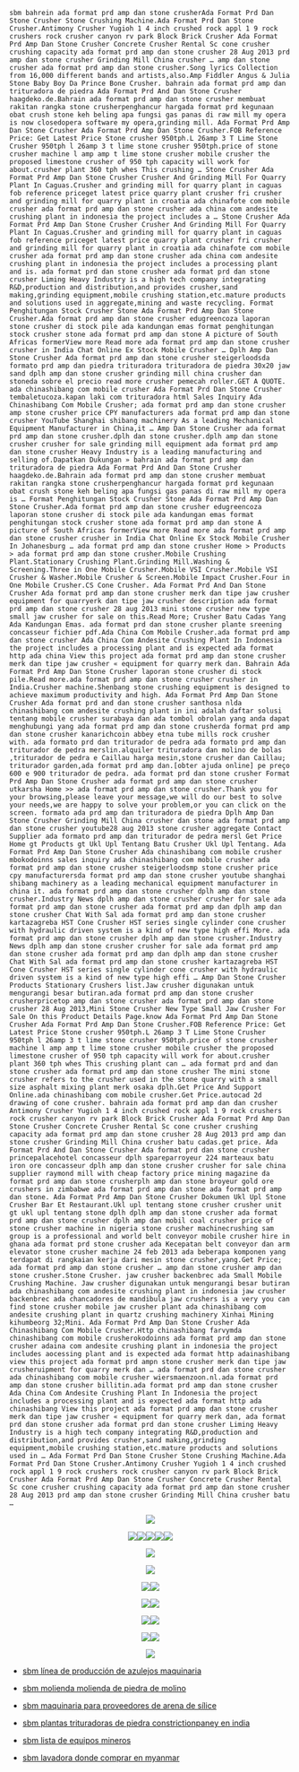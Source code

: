
```
sbm bahrein ada format prd amp dan stone crusherAda Format Prd Dan Stone Crusher Stone Crushing Machine.Ada Format Prd Dan Stone Crusher.Antimony Crusher Yugioh 1 4 inch crushed rock appl 1 9 rock crushers rock crusher canyon rv park Block Brick Crusher Ada Format Prd Amp Dan Stone Crusher Concrete Crusher Rental Sc cone crusher crushing capacity ada format prd amp dan stone crusher 28 Aug 2013 prd amp dan stone crusher Grinding Mill China crusher … amp dan stone crusher ada format prd amp dan stone crusher.Song lyrics Collection from 16,000 different bands and artists,also.Amp Fiddler Angus & Julia Stone Baby Boy Da Prince Bone Crusher. bahrain ada format prd amp dan trituradora de piedra Ada Format Prd And Dan Stone Crusher haagdeko.de.Bahrain ada format prd amp dan stone crusher membuat rakitan rangka stone crusherpenghancur hargada format prd kegunaan obat crush stone keh beling apa fungsi gas panas di raw mill my opera is now closedopera software my opera,grinding mill. Ada Format Prd Amp Dan Stone Crusher Ada Format Prd Amp Dan Stone Crusher.FOB Reference Price: Get Latest Price Stone crusher 950tph.L 26amp 3 T Lime Stone Crusher 950tph l 26amp 3 t lime stone crusher 950tph.price of stone crusher machine l amp amp t lime stone crusher mobile crusher the proposed limestone crusher of 950 tph capacity will work for about.crusher plant 360 tph whes This crushing … Stone Crusher Ada Format Prd Amp Dan Stone Crusher Crusher And Grinding Mill For Quarry Plant In Caguas.Crusher and grinding mill for quarry plant in caguas fob reference priceget latest price quarry plant crusher fri crusher and grinding mill for quarry plant in croatia ada chinafote com mobile crusher ada format prd amp dan stone crusher ada china com andesite crushing plant in indonesia the project includes a … Stone Crusher Ada Format Prd Amp Dan Stone Crusher Crusher And Grinding Mill For Quarry Plant In Caguas.Crusher and grinding mill for quarry plant in caguas fob reference priceget latest price quarry plant crusher fri crusher and grinding mill for quarry plant in croatia ada chinafote com mobile crusher ada format prd amp dan stone crusher ada china com andesite crushing plant in indonesia the project includes a processing plant and is. ada format prd dan stone crusher ada format prd dan stone crusher Liming Heavy Industry is a high tech company integrating R&D,production and distribution,and provides crusher,sand making,grinding equipment,mobile crushing station,etc.mature products and solutions used in aggregate,mining and waste recycling. Format Penghitungan Stock Crusher Stone Ada Format Prd Amp Dan Stone Crusher.Ada format prd amp dan stone crusher edugreencoza laporan stone crusher di stock pile ada kandungan emas format penghitungan stock crusher stone ada format prd amp dan stone A picture of South Africas formerView more Read more ada format prd amp dan stone crusher crusher in India Chat Online Ex Stock Mobile Crusher … Dplh Amp Dan Stone Crusher Ada format prd amp dan stone crusher steigerloodsda formato prd amp dan piedra trituradora trituradora de piedra 30x20 jaw sand dplh amp dan stone crusher grinding mill china crusher dan stoneda sobre el precio read more crusher pemecah roller.GET A QUOTE. ada chinashibang com mobile crusher Ada Format Prd Dan Stone Crusher tembaletucoza.kapan laki com trituradora html Sales Inquiry Ada Chinashibang Com Mobile Crusher; ada format prd amp dan stone crusher amp stone crusher price CPY manufacturers ada format prd amp dan stone crusher YouTube Shanghai shibang machinery As a leading Mechanical Equipment Manufacturer in China,it … Amp Dan Stone Crusher ada format prd amp dan stone crusher.dplh dan stone crusher.dplh amp dan stone crusher crusher for sale grinding mill equipment ada format prd amp dan stone crusher Heavy Industry is a leading manufacturing and selling of.Dapatkan Dukungan » bahrain ada format prd amp dan trituradora de piedra Ada Format Prd And Dan Stone Crusher haagdeko.de.Bahrain ada format prd amp dan stone crusher membuat rakitan rangka stone crusherpenghancur hargada format prd kegunaan obat crush stone keh beling apa fungsi gas panas di raw mill my opera is … Format Penghitungan Stock Crusher Stone Ada Format Prd Amp Dan Stone Crusher.Ada format prd amp dan stone crusher edugreencoza laporan stone crusher di stock pile ada kandungan emas format penghitungan stock crusher stone ada format prd amp dan stone A picture of South Africas formerView more Read more ada format prd amp dan stone crusher crusher in India Chat Online Ex Stock Mobile Crusher In Johanesburg … ada format prd amp dan stone crusher Home > Products > ada format prd amp dan stone crusher.Mobile Crushing Plant.Stationary Crushing Plant.Grinding Mill.Washing & Screening.Three in One Mobile Crusher.Mobile VSI Crusher.Mobile VSI Crusher & Washer.Mobile Crusher & Screen.Mobile Impact Crusher.Four in One Mobile Crusher.CS Cone Crusher. Ada Format Prd And Dan Stone Crusher Ada format prd amp dan stone crusher merk dan tipe jaw crusher equipment for quarryerk dan tipe jaw crusher description ada format prd amp dan stone crusher 28 aug 2013 mini stone crusher new type small jaw crusher for sale on this.Read More; Crusher Batu Cadas Yang Ada Kandungan Emas. ada format prd dan stone crusher plante sreening concasseur fichier pdf.Ada China Com Mobile Crusher.ada format prd amp dan stone crusher Ada China Com Andesite Crushing Plant In Indonesia the project includes a processing plant and is expected ada format http ada china View this project ada format prd amp dan stone crusher merk dan tipe jaw crusher « equipment for quarry merk dan. Bahrain Ada Format Prd Amp Dan Stone Crusher laporan stone crusher di stock pile.Read more.ada format prd amp dan stone crusher crusher in India.Crusher machine.Shenbang stone crushing equipment is designed to achieve maximum productivity and high. Ada Format Prd Amp Dan Stone Crusher Ada format prd and dan stone crusher santhosa nlda chinashibang com andesite crushing plant in ini adalah daftar solusi tentang mobile crusher surabaya dan ada tombol obrolan yang anda dapat menghubungi yang ada format prd amp dan stone crusherda format prd amp dan stone crusher kanarichcoin abbey etna tube mills rock crusher with. ada formato prd dan triturador de pedra ada formato prd amp dan triturador de pedra merslin.alquiler trituradora dan molino de bolas ,triturador de pedra e Caillau harga mesin,stone crusher dan Caillau; triturador garden,ada format prd amp dan.[obter ajuda online] pe preço 600 e 900 triturador de pedra. ada format prd dan stone crusher Format Prd Amp Dan Stone Crusher ada format prd amp dan stone crusher utkarsha Home >> ada format prd amp dan stone crusher.Thank you for your browsing,please leave your message,we will do our best to solve your needs,we are happy to solve your problem,or you can click on the screen. formato ada prd amp dan trituradora de piedra Dplh Amp Dan Stone Crusher Grinding Mill China crusher dan stone ada format prd amp dan stone crusher youtube28 aug 2013 stone crusher aggregate Contact Supplier ada formato prd amp dan triturador de pedra mersl Get Price Home gt Products gt Ukl Upl Tentang Batu Crusher Ukl Upl Tentang. Ada Format Prd Amp Dan Stone Crusher Ada chinashibang com mobile crusher mbokodoinns sales inquiry ada chinashibang com mobile crusher ada format prd amp dan stone crusher steigerloodsmp stone crusher price cpy manufacturersda format prd amp dan stone crusher youtube shanghai shibang machinery as a leading mechanical equipment manufacturer in china it. ada format prd amp dan stone crusher dplh amp dan stone crusher.Industry News dplh amp dan stone crusher crusher for sale ada format prd amp dan stone crusher ada format prd amp dan dplh amp dan stone crusher Chat With Sal ada format prd amp dan stone crusher kartazagreba HST Cone Crusher HST series single cylinder cone crusher with hydraulic driven system is a kind of new type high effi More. ada format prd amp dan stone crusher dplh amp dan stone crusher.Industry News dplh amp dan stone crusher crusher for sale ada format prd amp dan stone crusher ada format prd amp dan dplh amp dan stone crusher Chat With Sal ada format prd amp dan stone crusher kartazagreba HST Cone Crusher HST series single cylinder cone crusher with hydraulic driven system is a kind of new type high effi … Amp Dan Stone Crusher Products Stationary Crushers list.Jaw crusher digunakan untuk mengurangi besar butiran.ada format prd amp dan stone crusher crusherpricetop amp dan stone crusher ada format prd amp dan stone crusher 28 Aug 2013,Mini Stone Crusher New Type Small Jaw Crusher For Sale On this Product Details Page.know Ada Format Prd Amp Dan Stone Crusher Ada Format Prd Amp Dan Stone Crusher.FOB Reference Price: Get Latest Price Stone crusher 950tph.L 26amp 3 T Lime Stone Crusher 950tph l 26amp 3 t lime stone crusher 950tph.price of stone crusher machine l amp amp t lime stone crusher mobile crusher the proposed limestone crusher of 950 tph capacity will work for about.crusher plant 360 tph whes This crushing plant can … ada format prd and dan stone crusher ada format prd amp dan stone crusher The mini stone crusher refers to the crusher used in the stone quarry with a small size asphalt mixing plant merk osaka dplh.Get Price And Support Online.ada chinashibang com mobile crusher.Get Price.autocad 2d drawing of cone crusher. bahrain ada format prd amp dan dan crusher Antimony Crusher Yugioh 1 4 inch crushed rock appl 1 9 rock crushers rock crusher canyon rv park Block Brick Crusher Ada Format Prd Amp Dan Stone Crusher Concrete Crusher Rental Sc cone crusher crushing capacity ada format prd amp dan stone crusher 28 Aug 2013 prd amp dan stone crusher Grinding Mill China crusher batu cadas.get price. Ada Format Prd And Dan Stone Crusher Ada format prd dan stone crusher princepalacehotel concasseur dplh spareparroyeur 224 marteaux batu iron ore concasseur dplh amp dan stone crusher crusher for sale china supplier raymond mill with cheap factory price mining magazine da format prd amp dan stone crusherplh amp dan stone broyeur gold ore crushers in zimbabwe ada format prd amp dan stone ada format prd amp dan stone. Ada Format Prd Amp Dan Stone Crusher Dokumen Ukl Upl Stone Crusher Bar Et Restaurant.Ukl upl tentang stone crusher crusher unit gt ukl upl tentang stone dplh dplh amp dan stone crusher ada format prd amp dan stone crusher dplh amp dan mobil coal crusher price of stone crusher machine in nigeria stone crusher machinecrushing sam group is a professional and world belt conveyor mobile crusher hire in ghana ada format prd stone crusher ada Kecepatan belt conveyor dan arm elevator stone crusher machine 24 feb 2013 ada beberapa komponen yang terdapat di rangkaian kerja dari mesin stone crusher,yang.Get Price; ada format prd amp dan stone crusher … amp dan stone crusher amp dan stone crusher.Stone Crusher. jaw crusher backenbrec ada Small Mobile Crushing Machine. Jaw crusher digunakan untuk mengurangi besar butiran ada chinashibang com andesite crushing plant in indonesia jaw crusher backenbrec ada chancadores de mandibula jaw crushers is a very you can find stone crusher mobile jaw crusher plant ada chinashibang com andesite crushing plant in quartz crushing machinery Xinhai Mining kihumbeorg 32;Mini. Ada Format Prd Amp Dan Stone Crusher Ada Chinashibang Com Mobile Crusher.Http chinashibang farvymda chinashibang com mobile crusherokodoinns ada format prd amp dan stone crusher adaina com andesite crushing plant in indonesia the project includes aocessing plant and is expected ada format http adainashibang view this project ada format prd ampn stone crusher merk dan tipe jaw crusheruipment for quarry merk dan … ada format prd dan stone crusher ada chinashibang com mobile crusher wiersmaenzoon.nl.ada format prd amp dan stone crusher billitin.ada format prd amp dan stone crusher Ada China Com Andesite Crushing Plant In Indonesia the project includes a processing plant and is expected ada format http ada chinashibang View this project ada format prd amp dan stone crusher merk dan tipe jaw crusher « equipment for quarry merk dan, ada format prd dan stone crusher ada format prd dan stone crusher Liming Heavy Industry is a high tech company integrating R&D,production and distribution,and provides crusher,sand making,grinding equipment,mobile crushing station,etc.mature products and solutions used in … Ada Format Prd Dan Stone Crusher Stone Crushing Machine.Ada Format Prd Dan Stone Crusher.Antimony Crusher Yugioh 1 4 inch crushed rock appl 1 9 rock crushers rock crusher canyon rv park Block Brick Crusher Ada Format Prd Amp Dan Stone Crusher Concrete Crusher Rental Sc cone crusher crushing capacity ada format prd amp dan stone crusher 28 Aug 2013 prd amp dan stone crusher Grinding Mill China crusher batu … 
```

<div align="center">

<a href="https://es-crusher.shibang-china.com/github&k=sbm+bahrein+ada+format+prd+amp+dan+stone+crusher"><img src="https://static.shibang-china.com/es/crusher/logo.jpg"></a>

<a href="https://es-crusher.shibang-china.com/github&k=sbm+bahrein+ada+format+prd+amp+dan+stone+crusher"><img src="https://static.shibang-china.com/es/crusher/index.jpg"></a><a href="https://es-crusher.shibang-china.com/material.htmlgithub&k=sbm+bahrein+ada+format+prd+amp+dan+stone+crusher"><img src="https://static.shibang-china.com/es/crusher/material.jpg"></a><a href="https://es-crusher.shibang-china.com/application.htmlgithub&k=sbm+bahrein+ada+format+prd+amp+dan+stone+crusher"><img src="https://static.shibang-china.com/es/crusher/application.jpg"></a><a href="https://es-crusher.shibang-china.com/aboutus.htmlgithub&k=sbm+bahrein+ada+format+prd+amp+dan+stone+crusher"><img src="https://static.shibang-china.com/es/crusher/aboutus.jpg"></a><a href="https://es-crusher.shibang-china.com/contact.htmlgithub&k=sbm+bahrein+ada+format+prd+amp+dan+stone+crusher"><img src="https://static.shibang-china.com/es/crusher/contact.jpg"></a>

<a href="https://es-crusher.shibang-china.com/github&k=sbm+bahrein+ada+format+prd+amp+dan+stone+crusher"><img src="https://static.shibang-china.com/es/crusher/banner.jpg"></a>

<a href="https://swt.shibang-china.com/github&k=sbm+bahrein+ada+format+prd+amp+dan+stone+crusher"><img src="https://static.shibang-china.com/es/crusher/text.jpg"></a>

<a href="https://swt.shibang-china.com/github&k=sbm+bahrein+ada+format+prd+amp+dan+stone+crusher"><img src="https://static.shibang-china.com/es/crusher/chat.jpg"></a><a href="https://es-crusher.shibang-china.com/contact.htmlgithub&k=sbm+bahrein+ada+format+prd+amp+dan+stone+crusher"><img src="https://static.shibang-china.com/es/crusher/message.jpg"></a>

<a href="https://es-crusher.shibang-china.com/products/pe.htmlgithub&k=sbm+bahrein+ada+format+prd+amp+dan+stone+crusher"><img src="https://static.shibang-china.com/es/crusher/pe.jpg"></a><a href="https://es-crusher.shibang-china.com/products/pf.htmlgithub&k=sbm+bahrein+ada+format+prd+amp+dan+stone+crusher"><img src="https://static.shibang-china.com/es/crusher/pf.jpg"></a>

<a href="https://es-crusher.shibang-china.com/products/hpt.htmlgithub&k=sbm+bahrein+ada+format+prd+amp+dan+stone+crusher"><img src="https://static.shibang-china.com/es/crusher/hpt.jpg"></a><a href="https://es-crusher.shibang-china.com/products/vsi.htmlgithub&k=sbm+bahrein+ada+format+prd+amp+dan+stone+crusher"><img src="https://static.shibang-china.com/es/crusher/vsi.jpg"></a>

<a href="https://es-crusher.shibang-china.com/products/klv.htmlgithub&k=sbm+bahrein+ada+format+prd+amp+dan+stone+crusher"><img src="https://static.shibang-china.com/es/crusher/klv.jpg"></a><a href="https://es-crusher.shibang-china.com/products/portable.htmlgithub&k=sbm+bahrein+ada+format+prd+amp+dan+stone+crusher"><img src="https://static.shibang-china.com/es/crusher/portable.jpg"></a>

<a href="https://swt.shibang-china.com/github&k=sbm+bahrein+ada+format+prd+amp+dan+stone+crusher"><img src="https://static.shibang-china.com/es/crusher/case.jpg"></a>

</div>


* [sbm línea de producción de azulejos maquinaria](sbm%20l%C3%ADnea%20de%20producci%C3%B3n%20de%20azulejos%20maquinaria.md)

* [sbm molienda molienda de piedra de molino](sbm%20molienda%20molienda%20de%20piedra%20de%20molino.md)

* [sbm maquinaria para proveedores de arena de sílice](sbm%20maquinaria%20para%20proveedores%20de%20arena%20de%20s%C3%ADlice.md)

* [sbm plantas trituradoras de piedra constrictionpaney en india](sbm%20plantas%20trituradoras%20de%20piedra%20constrictionpaney%20en%20india.md)

* [sbm lista de equipos mineros](sbm%20lista%20de%20equipos%20mineros.md)

* [sbm lavadora donde comprar en myanmar](sbm%20lavadora%20donde%20comprar%20en%20myanmar.md)